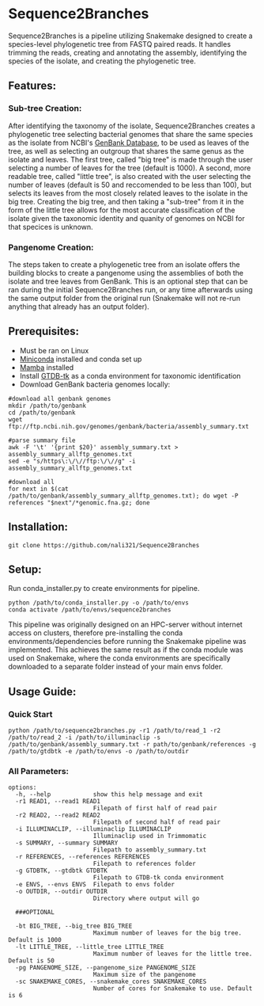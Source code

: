 # Sequence2Branches

Sequence2Branches is a pipeline utilizing Snakemake designed to create a species-level phylogenetic tree from FASTQ paired reads. It handles trimming the reads, creating and annotating the assembly, identifying the species of the isolate, and creating the phylogenetic tree.

## Features:
### Sub-tree Creation:
After identifying the taxonomy of the isolate, Sequence2Branches creates a phylogenetic tree selecting bacterial genomes that share the same species as the isolate from NCBI's [GenBank Database](https://www.ncbi.nlm.nih.gov/genbank/), to be used as leaves of the tree, as well as selecting an outgroup that shares the same genus as the isolate and leaves. The first tree, called "big tree" is made through the user selecting a number of leaves for the tree (default is 1000). A second, more readable tree, called "little tree", is also created with the user selecting the number of leaves (default is 50 and reccomended to be less than 100), but selects its leaves from the most closely related leaves to the isolate in the big tree. Creating the big tree, and then taking a "sub-tree" from it in the form of the little tree allows for the most accurate classification of the isolate given the taxonomic identity and quanity of genomes on NCBI for that specices is unknown.

### Pangenome Creation:
The steps taken to create a phylogenetic tree from an isolate offers the building blocks to create a pangenome using the assemblies of both the isolate and tree leaves from GenBank. This is an optional step that can be ran during the initial Sequence2Branches run, or any time afterwards using the same output folder from the original run (Snakemake will not re-run anything that already has an output folder).

## Prerequisites:
- Must be ran on Linux
- [Miniconda](https://docs.conda.io/en/latest/miniconda.html) installed and conda set up
- [Mamba](https://mamba.readthedocs.io/en/latest/installation.html) installed
- Install [GTDB-tk](https://github.com/Ecogenomics/GTDBTk) as a conda environment for taxonomic identification
- Download GenBank bacteria genomes locally:
```
#download all genbank genomes
mkdir /path/to/genbank
cd /path/to/genbank
wget ftp://ftp.ncbi.nih.gov/genomes/genbank/bacteria/assembly_summary.txt

#parse summary file
awk -F '\t' '{print $20}' assembly_summary.txt > assembly_summary_allftp_genomes.txt
sed -e "s/https\:\/\//ftp:\/\//g" -i assembly_summary_allftp_genomes.txt

#download all
for next in $(cat /path/to/genbank/assembly_summary_allftp_genomes.txt); do wget -P references "$next"/*genomic.fna.gz; done
```

## Installation:
```
git clone https://github.com/nali321/Sequence2Branches
```

## Setup:
Run conda_installer.py to create environments for pipeline.

```
python /path/to/conda_installer.py -o /path/to/envs
conda activate /path/to/envs/sequence2branches
```

This pipeline was originally designed on an HPC-server without internet access on clusters, therefore pre-installing the conda environments/dependencies before running the Snakemake pipeline was implemented. This achieves the same result as if the conda module was used on Snakemake, where the conda environments are specifically downloaded to a separate folder instead of your main envs folder.

## Usage Guide:
### Quick Start
```
python /path/to/sequence2branches.py -r1 /path/to/read_1 -r2 /path/to/read_2 -i /path/to/illuminaclip -s /path/to/genbank/assembly_summary.txt -r path/to/genbank/references -g /path/to/gtdbtk -e /path/to/envs -o /path/to/outdir
```

### All Parameters:
```
options:
  -h, --help            show this help message and exit
  -r1 READ1, --read1 READ1
                        Filepath of first half of read pair
  -r2 READ2, --read2 READ2
                        Filepath of second half of read pair
  -i ILLUMINACLIP, --illuminaclip ILLUMINACLIP
                        Illuminaclip used in Trimmomatic
  -s SUMMARY, --summary SUMMARY
                        Filepath to assembly_summary.txt
  -r REFERENCES, --references REFERENCES
                        Filepath to references folder
  -g GTDBTK, --gtdbtk GTDBTK
                        Filepath to GTDB-tk conda environment
  -e ENVS, --envs ENVS  Filepath to envs folder
  -o OUTDIR, --outdir OUTDIR
                        Directory where output will go
                        
  ###OPTIONAL
  
  -bt BIG_TREE, --big_tree BIG_TREE
                        Maximum number of leaves for the big tree. Default is 1000
  -lt LITTLE_TREE, --little_tree LITTLE_TREE
                        Maximum number of leaves for the little tree. Default is 50
  -pg PANGENOME_SIZE, --pangenome_size PANGENOME_SIZE
                        Maximum size of the pangenome
  -sc SNAKEMAKE_CORES, --snakemake_cores SNAKEMAKE_CORES
                        Number of cores for Snakemake to use. Default is 6
